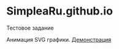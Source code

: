 # SimpleaRu.github.io
Тестовое задание

Анимация SVG графики.
[Демонстрация](https://akashuba.github.io/)
